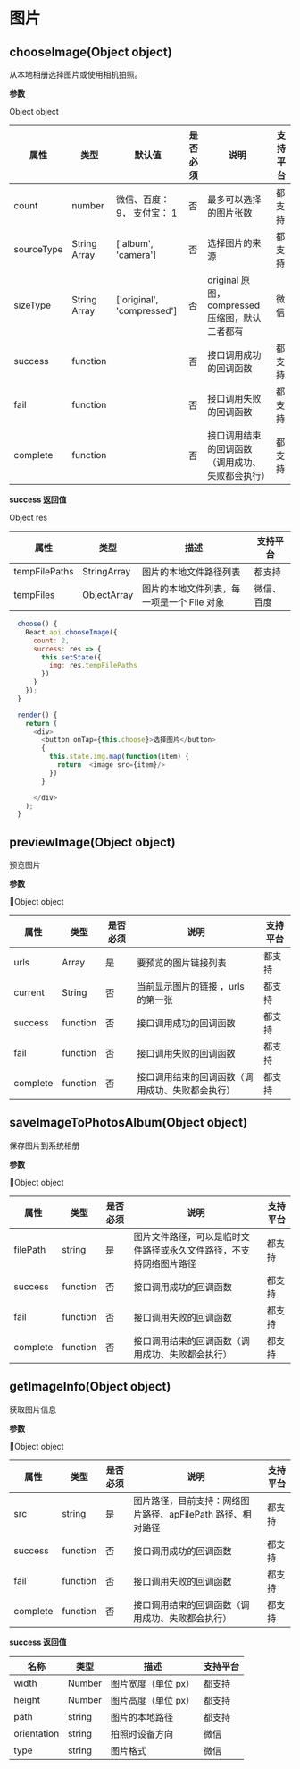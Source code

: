 # 图片

## chooseImage(Object object)

从本地相册选择图片或使用相机拍照。

**参数**

Object object

| 属性       | 类型         | 默认值                     | 是否必须 | 说明                                             | 支持平台 |
| ---------- | ------------ | -------------------------- | -------- | ------------------------------------------------ | -------- |
| count      | number       | 微信、百度：9， 支付宝： 1       | 否       | 最多可以选择的图片张数                           | 都支持   |
| sourceType | String Array | ['album', 'camera']        | 否       | 选择图片的来源                                   | 都支持   |
| sizeType   | String Array | ['original', 'compressed'] | 否       | original 原图，compressed 压缩图，默认二者都有                                 | 微信     |
| success    | function     |                            | 否       | 接口调用成功的回调函数                           | 都支持   |
| fail       | function     |                            | 否       | 接口调用失败的回调函数                           | 都支持   |
| complete   | function     |                            | 否       | 接口调用结束的回调函数（调用成功、失败都会执行） | 都支持   |

**success 返回值**

Object res

| 属性          | 类型        | 描述                                       | 支持平台 |
| ------------- | ----------- | ------------------------------------------ | -------- |
| tempFilePaths | StringArray | 图片的本地文件路径列表                     | 都支持   |
| tempFiles     | ObjectArray | 图片的本地文件列表，每一项是一个 File 对象 | 微信、百度     |

```javascript
  choose() {
    React.api.chooseImage({
      count: 2,
      success: res => {
        this.setState({
          img: res.tempFilePaths
        })
      }
    });
  }

  render() {
    return (
      <div>
        <button onTap={this.choose}>选择图片</button>
        {
          this.state.img.map(function(item) {
            return  <image src={item}/>
          })
        }

      </div>
    );
  }
```

## previewImage(Object object)

预览图片

**参数**

Object object

| 属性     | 类型     | 是否必须 | 说明                                             | 支持平台 |
| -------- | -------- | -------- | ------------------------------------------------ | -------- |
| urls     | Array    | 是       | 要预览的图片链接列表                             | 都支持   |
| current  | String   | 否       | 当前显示图片的链接	，urls 的第一张                        | 都支持   |
| success  | function | 否       | 接口调用成功的回调函数                           | 都支持   |
| fail     | function | 否       | 接口调用失败的回调函数                           | 都支持   |
| complete | function | 否       | 接口调用结束的回调函数（调用成功、失败都会执行） | 都支持   |

## saveImageToPhotosAlbum(Object object)

保存图片到系统相册

**参数**

Object object

| 属性     | 类型     | 是否必须 | 说明                                                               | 支持平台 |
| -------- | -------- | -------- | ------------------------------------------------------------------ | -------- |
| filePath | string   | 是       | 图片文件路径，可以是临时文件路径或永久文件路径，不支持网络图片路径 | 都支持   |
| success  | function | 否       | 接口调用成功的回调函数                                             | 都支持   |
| fail     | function | 否       | 接口调用失败的回调函数                                             | 都支持   |
| complete | function | 否       | 接口调用结束的回调函数（调用成功、失败都会执行）                   | 都支持   |

## getImageInfo(Object object)

获取图片信息

**参数**

Object object

| 属性     | 类型     | 是否必须 | 说明                                                        | 支持平台 |
| -------- | -------- | -------- | ----------------------------------------------------------- | -------- |
| src      | string   | 是       | 图片路径，目前支持：网络图片路径、apFilePath 路径、相对路径 | 都支持   |
| success  | function | 否       | 接口调用成功的回调函数                                      | 都支持   |
| fail     | function | 否       | 接口调用失败的回调函数                                      | 都支持   |
| complete | function | 否       | 接口调用结束的回调函数（调用成功、失败都会执行）            | 都支持   |

**success 返回值**

| 名称        | 类型   | 描述                | 支持平台 |
| ----------- | ------ | ------------------- | -------- |
| width       | Number | 图片宽度（单位 px） | 都支持   |
| height      | Number | 图片高度（单位 px） | 都支持   |
| path        | string | 图片的本地路径      | 都支持   |
| orientation | string | 拍照时设备方向      | 微信     |
| type        | string | 图片格式            | 微信     |
